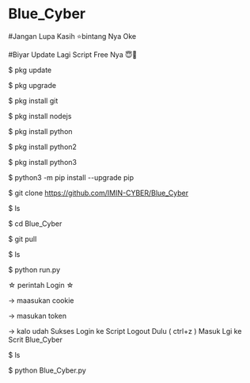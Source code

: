 # Blue_Cyber
#Jangan Lupa Kasih ⭐bintang Nya Oke

#Biyar Update Lagi Script Free Nya 😇🙏

$ pkg update

$ pkg upgrade

$ pkg install git

$ pkg install nodejs

$ pkg install python

$ pkg install python2

$ pkg install python3

$ python3 -m pip install --upgrade pip

$ git clone https://github.com/IMIN-CYBER/Blue_Cyber

$ ls

$ cd Blue_Cyber

$ git pull

$ ls

$ python run.py

☆ perintah Login ☆

-> maasukan cookie

-> masukan token

-> kalo udah Sukses Login ke Script Logout Dulu ( ctrl+z )
Masuk Lgi ke Scrit Blue_Cyber

$ ls

$ python Blue_Cyber.py
